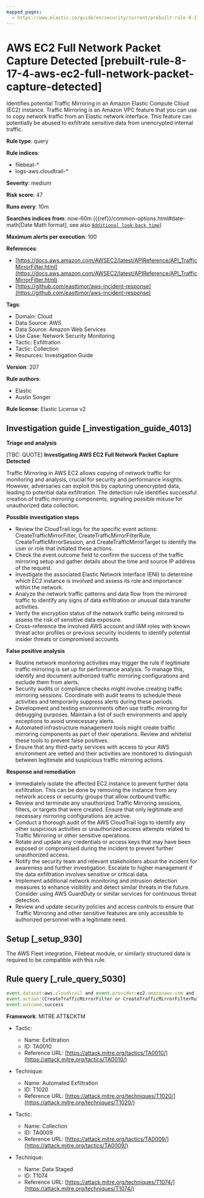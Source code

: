 ```yaml
---
mapped_pages:
  - https://www.elastic.co/guide/en/security/current/prebuilt-rule-8-17-4-aws-ec2-full-network-packet-capture-detected.html
---
```


# AWS EC2 Full Network Packet Capture Detected [prebuilt-rule-8-17-4-aws-ec2-full-network-packet-capture-detected]

Identifies potential Traffic Mirroring in an Amazon Elastic Compute Cloud (EC2) instance. Traffic Mirroring is an Amazon VPC feature that you can use to copy network traffic from an Elastic network interface. This feature can potentially be abused to exfiltrate sensitive data from unencrypted internal traffic.

**Rule type**: query

**Rule indices**:

* filebeat-*
* logs-aws.cloudtrail-*

**Severity**: medium

**Risk score**: 47

**Runs every**: 10m

**Searches indices from**: now-60m ({{ref}}/common-options.html#date-math[Date Math format], see also [`Additional look-back time`](docs-content://solutions/security/detect-and-alert/create-detection-rule.md#rule-schedule))

**Maximum alerts per execution**: 100

**References**:

* [https://docs.aws.amazon.com/AWSEC2/latest/APIReference/API_TrafficMirrorFilter.html](https://docs.aws.amazon.com/AWSEC2/latest/APIReference/API_TrafficMirrorFilter.html)
* [https://github.com/easttimor/aws-incident-response](https://github.com/easttimor/aws-incident-response)

**Tags**:

* Domain: Cloud
* Data Source: AWS
* Data Source: Amazon Web Services
* Use Case: Network Security Monitoring
* Tactic: Exfiltration
* Tactic: Collection
* Resources: Investigation Guide

**Version**: 207

**Rule authors**:

* Elastic
* Austin Songer

**Rule license**: Elastic License v2

## Investigation guide [_investigation_guide_4013]

**Triage and analysis**

[TBC: QUOTE]
**Investigating AWS EC2 Full Network Packet Capture Detected**

Traffic Mirroring in AWS EC2 allows copying of network traffic for monitoring and analysis, crucial for security and performance insights. However, adversaries can exploit this by capturing unencrypted data, leading to potential data exfiltration. The detection rule identifies successful creation of traffic mirroring components, signaling possible misuse for unauthorized data collection.

**Possible investigation steps**

* Review the CloudTrail logs for the specific event actions: CreateTrafficMirrorFilter, CreateTrafficMirrorFilterRule, CreateTrafficMirrorSession, and CreateTrafficMirrorTarget to identify the user or role that initiated these actions.
* Check the event.outcome field to confirm the success of the traffic mirroring setup and gather details about the time and source IP address of the request.
* Investigate the associated Elastic Network Interface (ENI) to determine which EC2 instance is involved and assess its role and importance within the network.
* Analyze the network traffic patterns and data flow from the mirrored traffic to identify any signs of data exfiltration or unusual data transfer activities.
* Verify the encryption status of the network traffic being mirrored to assess the risk of sensitive data exposure.
* Cross-reference the involved AWS account and IAM roles with known threat actor profiles or previous security incidents to identify potential insider threats or compromised accounts.

**False positive analysis**

* Routine network monitoring activities may trigger the rule if legitimate traffic mirroring is set up for performance analysis. To manage this, identify and document authorized traffic mirroring configurations and exclude them from alerts.
* Security audits or compliance checks might involve creating traffic mirroring sessions. Coordinate with audit teams to schedule these activities and temporarily suppress alerts during these periods.
* Development and testing environments often use traffic mirroring for debugging purposes. Maintain a list of such environments and apply exceptions to avoid unnecessary alerts.
* Automated infrastructure management tools might create traffic mirroring components as part of their operations. Review and whitelist these tools to prevent false positives.
* Ensure that any third-party services with access to your AWS environment are vetted and their activities are monitored to distinguish between legitimate and suspicious traffic mirroring actions.

**Response and remediation**

* Immediately isolate the affected EC2 instance to prevent further data exfiltration. This can be done by removing the instance from any network access or security groups that allow outbound traffic.
* Review and terminate any unauthorized Traffic Mirroring sessions, filters, or targets that were created. Ensure that only legitimate and necessary mirroring configurations are active.
* Conduct a thorough audit of the AWS CloudTrail logs to identify any other suspicious activities or unauthorized access attempts related to Traffic Mirroring or other sensitive operations.
* Rotate and update any credentials or access keys that may have been exposed or compromised during the incident to prevent further unauthorized access.
* Notify the security team and relevant stakeholders about the incident for awareness and further investigation. Escalate to higher management if the data exfiltration involves sensitive or critical data.
* Implement additional network monitoring and intrusion detection measures to enhance visibility and detect similar threats in the future. Consider using AWS GuardDuty or similar services for continuous threat detection.
* Review and update security policies and access controls to ensure that Traffic Mirroring and other sensitive features are only accessible to authorized personnel with a legitimate need.


## Setup [_setup_930]

The AWS Fleet integration, Filebeat module, or similarly structured data is required to be compatible with this rule.


## Rule query [_rule_query_5030]

```js
event.dataset:aws.cloudtrail and event.provider:ec2.amazonaws.com and
event.action:(CreateTrafficMirrorFilter or CreateTrafficMirrorFilterRule or CreateTrafficMirrorSession or CreateTrafficMirrorTarget) and
event.outcome:success
```

**Framework**: MITRE ATT&CKTM

* Tactic:

    * Name: Exfiltration
    * ID: TA0010
    * Reference URL: [https://attack.mitre.org/tactics/TA0010/](https://attack.mitre.org/tactics/TA0010/)

* Technique:

    * Name: Automated Exfiltration
    * ID: T1020
    * Reference URL: [https://attack.mitre.org/techniques/T1020/](https://attack.mitre.org/techniques/T1020/)

* Tactic:

    * Name: Collection
    * ID: TA0009
    * Reference URL: [https://attack.mitre.org/tactics/TA0009/](https://attack.mitre.org/tactics/TA0009/)

* Technique:

    * Name: Data Staged
    * ID: T1074
    * Reference URL: [https://attack.mitre.org/techniques/T1074/](https://attack.mitre.org/techniques/T1074/)



